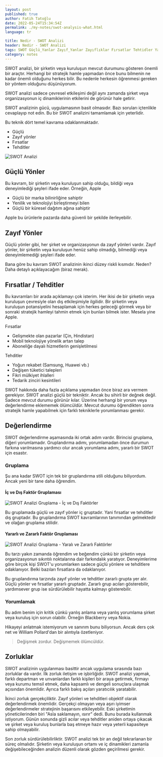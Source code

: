 ```yaml
---
layout: post
published: true
author: Fatih Tatoğlu
date: 2022-05-24T15:34:54Z
permalink: ./my-notes/swot-analysis-what.html
language: tr

title: Nedir - SWOT Analizi
header: Nedir - SWOT Analizi
tags: SWOT Güçlü_Yanlar Zayıf_Yanlar Zayıflıklar Fırsatlar Tehtidler Yardımcı Zararlı İç Dış Çevre
category: notes
---
```


SWOT analizi, bir şirketin veya kuruluşun mevcut durumunu gösteren önemli bir araçtır. Herhangi bir stratejik hamle yapmadan önce bunu bilmenin ne kadar önemli olduğunu herkes bilir. Bu nedenle herkesin öğrenmesi gereken bir yöntem olduğunu düşünüyorum.

SWOT analizi sadece çevresel etkileşimi değil aynı zamanda şirket veya organizasyonun iç dinamiklerinin etkilerini de görünür hale getirir.

SWOT analizinin gücü, uygulamasının basit olmasıdır. Bazı soruları içtenlikle cevaplayıp not edin. Bu bir SWOT analizini tamamlamak için yeterlidir.

Bu teknik dört temel kavrama odaklanmaktadır.

- Güçlü
- Zayıf yönler
- Fırsatlar
- Tehditler

![SWOT Analizi](../../../image/swot_initial.png "SWOT Analizi Bileşenleri")

## Güçlü Yönler

Bu kavram, bir şirketin veya kuruluşun sahip olduğu, bildiği veya deneyimlediği şeyleri ifade eder. Örneğin, Apple

- Güçlü bir marka bilinirliğine sahiptir
- Yenilik ve teknolojiyi birleştirmeyi bilen
- Güçlü bir küresel dağıtım ağına sahiptir

Apple bu ürünlerle pazarda daha güvenli bir şekilde ilerleyebilir.

## Zayıf Yönler

Güçlü yönler gibi, her şirket ve organizasyonun da zayıf yönleri vardır. Zayıf yönler, bir şirketin veya kuruluşun henüz sahip olmadığı, bilmediği veya deneyimlemediği şeyleri ifade eder.

Bana göre bu kavram SWOT analizinin ikinci düzey riskli kısmıdır. Neden? Daha detaylı açıklayacağım (biraz merak).

## Fırsatlar / Tehditler

Bu kavramları bir arada açıklamayı çok isterim. Her ikisi de bir şirketin veya kuruluşun çevresiyle olan dış etkileşimiyle ilgilidir. Bir şirketin veya kuruluşun potansiyelini hesaplamak için herkes geleceği görmek veya bir sonraki stratejik hamleyi tahmin etmek için bunları bilmek ister. Mesela yine Apple.

Fırsatlar

- Gelişmekte olan pazarlar (Çin, Hindistan)
- Mobil teknolojiye yönelik artan talep
- Aboneliğe dayalı hizmetlerin genişletilmesi

Tehditler

- Yoğun rekabet (Samsung, Huawei vb.)
- Değişen tüketici talepleri
- Fikri mülkiyet ihlalleri
- Tedarik zinciri kesintileri

SWOT hakkında daha fazla açıklama yapmadan önce biraz ara vermem gerekiyor. SWOT analizi güçlü bir tekniktir. Ancak bu sihirli bir değnek değil. Sadece mevcut durumu görünür kılar. Üzerine herhangi bir yorum veya değerlendirme eklememek ölümcüldür. Mevcut durumu öğrendikten sonra stratejik hamle yapabilmek için farklı tekniklerle yorumlanması gerekir.

## Değerlendirme

SWOT değerlendirme aşamasında iki ortak adım vardır. Birincisi gruplama, diğeri yorumlamadır. Gruplandırma adımı, yorumlamadan önce durumun farkına varılmasına yardımcı olur ancak yorumlama adımı, yararlı bir SWOT için esastır.

### Gruplama

Şu ana kadar SWOT için tek bir gruplandırma stili olduğunu biliyordum. Ancak yeni bir tane daha öğrendim.

#### İç ve Dış Faktör Gruplaması

![SWOT Analizi Gruplama - İç ve Dış Faktörler](../../../image/swot_internal_external.png "SWOT Analizi Gruplama - İç ve Dış Faktörler")

Bu gruplamada güçlü ve zayıf yönler iç gruptadır. Yani fırsatlar ve tehditler dış gruptadır. Bu gruplandırma SWOT kavramlarının tanımından gelmektedir ve olağan gruplama stilidir.

#### Yararlı ve Zararlı Faktör Gruplaması

![SWOT Analizi Gruplama - Yaralı ve Zararlı Faktörler](../../../image/swot_helpful_harmful.png "SWOT Analizi Gruplama - Yaralı ve Zararlı Faktörler]")

Bu tarzı yakın zamanda öğrendim ve beğendim çünkü bir şirketin veya organizasyonun sıkıntılı noktalarına dair farkındalık yaratıyor. Deneyimlerime göre birçok kişi SWOT'u yorumlarken sadece güçlü yönlere ve tehditlere odaklanıyor. Belki bazıları fırsatlara da odaklanıyor.

Bu gruplandırma tarzında zayıf yönler ve tehditler zararlı grupta yer alır. Güçlü yönler ve fırsatlar yararlı gruptadır. Zararlı grup acıları gösterebilir, yardımsever grup ise sürdürülebilir hayatta kalmayı gösterebilir.

### Yorumlamak

Bu adım benim için kritik çünkü yanlış anlama veya yanlış yorumlama şirket veya kuruluş için sorun olabilir. Örneğin Blackberry veya Nokia.

Hikayeyi anlatmak istemiyorum ve sanırım bunu biliyorsun. Ancak ders çok net ve William Pollard'dan bir alıntıyla özetleniyor.

> Değişmek zordur. Değişmemek ölümcüldür.

## Zorluklar

SWOT analizinin uygulanması basittir ancak uygulama sırasında bazı zorluklar da vardır. İlk zorluk iletişim ve işbirliğidir. SWOT analizi yapmak, farklı departman ve unvanlardan farklı kişileri bir araya getirmek, firmayı veya kurumu temsil etmek, daha kapsamlı ve dengeli sonuçlara ulaşmak açısından önemlidir. Ayrıca farklı bakış açıları yaratıcılık yaratabilir.

İkinci zorluk gerçekçiliktir. Zayıf yönleri ve tehditleri objektif olarak değerlendirmek önemlidir. Gerçekçi olmayan veya aşırı iyimser değerlendirmeler stratejinin başarısını etkileyebilir. Eski şirketimin yöneticilerinden biri "Asla saklamayın, ısırır" dedi. Bunu burada kullanmak istiyorum. Günün sonunda gizli acılar veya tehditler aniden ortaya çıkacak ve şirket veya kuruluş bunlarla baş etmeye hazır veya yeterli kapasiteye sahip olmayabilir.

Son zorluk sürdürülebilirliktir. SWOT analizi tek bir an değil tekrarlanan bir süreç olmalıdır. Şirketin veya kuruluşun ortamı ve iç dinamikleri zamanla değişebileceğinden analizin düzenli olarak gözden geçirilmesi gerekir.
